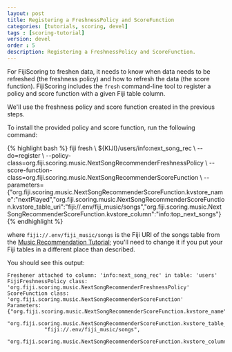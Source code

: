 ```yaml
---
layout: post
title: Registering a FreshnessPolicy and ScoreFunction
categories: [tutorials, scoring, devel]
tags : [scoring-tutorial]
version: devel
order : 5
description: Registering a FreshnessPolicy and ScoreFunction.
---
```

For FijiScoring to freshen data, it needs to know when data needs to be refreshed
(the freshness policy) and how to refresh the data (the score function). FijiScoring
includes the `fresh` command-line tool to register a policy and score function with a
given Fiji table column.

We'll use the freshness policy and score function created in the previous steps.

To install the provided policy and score function, run the following command:

<div class="userinput">
{% highlight bash %}
fiji fresh \
${KIJI}/users/info:next_song_rec \
--do=register \
--policy-class=org.fiji.scoring.music.NextSongRecommenderFreshnessPolicy \
--score-function-class=org.fiji.scoring.music.NextSongRecommenderScoreFunction \
--parameters={"org.fiji.scoring.music.NextSongRecommenderScoreFunction.kvstore_name":"nextPlayed","org.fiji.scoring.music.NextSongRecommenderScoreFunction.kvstore_table_uri":"fiji://.env/fiji_music/songs","org.fiji.scoring.music.NextSongRecommenderScoreFunction.kvstore_column":"info:top_next_songs"}
{% endhighlight %}
</div>

where `fiji://.env/fiji_music/songs` is the Fiji URI of the songs table from the
[Music Recommendation Tutorial]({{site.tutorial_music_devel}}/music-overview/); you'll
need to change it if you put your Fiji tables in
a different place than described.

You should see this output:

    Freshener attached to column: 'info:next_song_rec' in table: 'users'
    FijiFreshnessPolicy class: 'org.fiji.scoring.music.NextSongRecommenderFreshnessPolicy'
    ScoreFunction class: 'org.fiji.scoring.music.NextSongRecommenderScoreFunction'
    Parameters: {"org.fiji.scoring.music.NextSongRecommenderScoreFunction.kvstore_name":"nextPlayed",
        "org.fiji.scoring.music.NextSongRecommenderScoreFunction.kvstore_table_uri":
                "fiji://.env/fiji_music/songs",
        "org.fiji.scoring.music.NextSongRecommenderScoreFunction.kvstore_column":"info:top_next_songs"}

